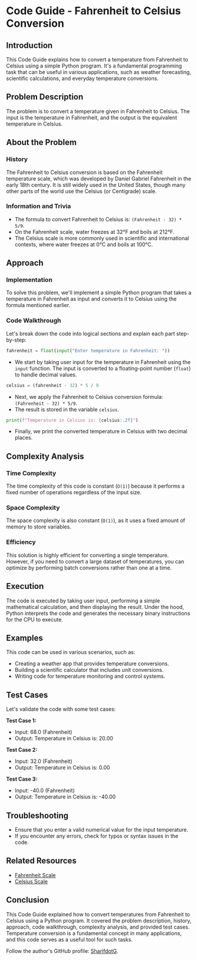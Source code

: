 # Code Guide - Fahrenheit to Celsius Conversion

## Introduction
This Code Guide explains how to convert a temperature from Fahrenheit to Celsius using a simple Python program. It's a fundamental programming task that can be useful in various applications, such as weather forecasting, scientific calculations, and everyday temperature conversions.

## Problem Description
The problem is to convert a temperature given in Fahrenheit to Celsius. The input is the temperature in Fahrenheit, and the output is the equivalent temperature in Celsius.

## About the Problem
### History
The Fahrenheit to Celsius conversion is based on the Fahrenheit temperature scale, which was developed by Daniel Gabriel Fahrenheit in the early 18th century. It is still widely used in the United States, though many other parts of the world use the Celsius (or Centigrade) scale.

### Information and Trivia
- The formula to convert Fahrenheit to Celsius is: `(Fahrenheit - 32) * 5/9`.
- On the Fahrenheit scale, water freezes at 32°F and boils at 212°F.
- The Celsius scale is more commonly used in scientific and international contexts, where water freezes at 0°C and boils at 100°C.

## Approach
### Implementation
To solve this problem, we'll implement a simple Python program that takes a temperature in Fahrenheit as input and converts it to Celsius using the formula mentioned earlier.

### Code Walkthrough
Let's break down the code into logical sections and explain each part step-by-step:

```python
fahrenheit = float(input("Enter temperature in Fahrenheit: "))
```

- We start by taking user input for the temperature in Fahrenheit using the `input` function. The input is converted to a floating-point number (`float`) to handle decimal values.

```python
celsius = (fahrenheit - 32) * 5 / 9
```

- Next, we apply the Fahrenheit to Celsius conversion formula: `(Fahrenheit - 32) * 5/9`.
- The result is stored in the variable `celsius`.

```python
print(f"Temperature in Celsius is: {celsius:.2f}")
```

- Finally, we print the converted temperature in Celsius with two decimal places.

## Complexity Analysis
### Time Complexity
The time complexity of this code is constant (`O(1)`) because it performs a fixed number of operations regardless of the input size.

### Space Complexity
The space complexity is also constant (`O(1)`), as it uses a fixed amount of memory to store variables.

### Efficiency
This solution is highly efficient for converting a single temperature. However, if you need to convert a large dataset of temperatures, you can optimize by performing batch conversions rather than one at a time.

## Execution
The code is executed by taking user input, performing a simple mathematical calculation, and then displaying the result. Under the hood, Python interprets the code and generates the necessary binary instructions for the CPU to execute.

## Examples
This code can be used in various scenarios, such as:
- Creating a weather app that provides temperature conversions.
- Building a scientific calculator that includes unit conversions.
- Writing code for temperature monitoring and control systems.

## Test Cases
Let's validate the code with some test cases:

**Test Case 1:**
- Input: 68.0 (Fahrenheit)
- Output: Temperature in Celsius is: 20.00

**Test Case 2:**
- Input: 32.0 (Fahrenheit)
- Output: Temperature in Celsius is: 0.00

**Test Case 3:**
- Input: -40.0 (Fahrenheit)
- Output: Temperature in Celsius is: -40.00

## Troubleshooting
- Ensure that you enter a valid numerical value for the input temperature.
- If you encounter any errors, check for typos or syntax issues in the code.

## Related Resources
- [Fahrenheit Scale](https://en.wikipedia.org/wiki/Fahrenheit)
- [Celsius Scale](https://en.wikipedia.org/wiki/Celsius)

## Conclusion
This Code Guide explained how to convert temperatures from Fahrenheit to Celsius using a Python program. It covered the problem description, history, approach, code walkthrough, complexity analysis, and provided test cases. Temperature conversion is a fundamental concept in many applications, and this code serves as a useful tool for such tasks.

Follow the author's GitHub profile: [SharifdotG](https://github.com/SharifdotG).